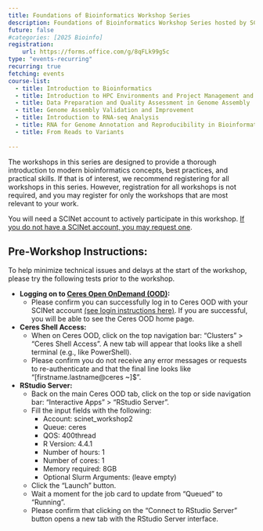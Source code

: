 ```yaml
---
title: Foundations of Bioinformatics Workshop Series
description: Foundations of Bioinformatics Workshop Series hosted by SCINet
future: false
#categories: [2025 Bioinfo]
registration:
    url: https://forms.office.com/g/8qFLk99g5c
type: "events-recurring"
recurring: true
fetching: events
course-list:
  - title: Introduction to Bioinformatics
  - title: Introduction to HPC Environments and Project Management and Organization
  - title: Data Preparation and Quality Assessment in Genome Assembly
  - title: Genome Assembly Validation and Improvement
  - title: Introduction to RNA-seq Analysis
  - title: RNA for Genome Annotation and Reproducibility in Bioinformatics
  - title: From Reads to Variants
  
---
```


The workshops in this series are designed to provide a thorough introduction to modern bioinformatics concepts, best practices, and practical skills. If that is of interest, we recommend registering for all workshops in this series. However, registration for all workshops is not required, and you may register for only the workshops that are most relevant to your work. 

You will need a SCINet account to actively participate in this workshop. [If you do not have a SCINet account, you may request one](https://scinet.usda.gov/about/signup).

## Pre-Workshop Instructions: 
To help minimize technical issues and delays at the start of the workshop, please try the following tests prior to the workshop. 

* **Logging on to [Ceres Open OnDemand (OOD)](http://ceres-ood.scinet.usda.gov/):** 
  * Please confirm you can successfully log in to Ceres OOD with your SCINet account [(see login instructions here)](/guides/access/web-based-login). If you are successful, you will be able to see the Ceres OOD home page.   
* **Ceres Shell Access:** 
  * When on Ceres OOD, click on the top navigation bar: “Clusters” > “Ceres Shell Access”. A new tab will appear that looks like a shell terminal (e.g., like PowerShell). 
  * Please confirm you do not receive any error messages or requests to re-authenticate and that the final line looks like “[firstname.lastname@ceres ~]$”.  
* **RStudio Server:** 
  * Back on the main Ceres OOD tab, click on the top or side navigation bar: “Interactive Apps” > “RStudio Server”.  
  * Fill the input fields with the following:  
      * Account: scinet_workshop2
      * Queue: ceres
      * QOS: 400thread
      * R Version: 4.4.1
      * Number of hours: 1
      * Number of cores: 1
      * Memory required: 8GB
      * Optional Slurm Arguments: (leave empty)
  * Click the “Launch” button.
  * Wait a moment for the job card to update from “Queued” to “Running”.
  * Please confirm that clicking on the “Connect to RStudio Server” button opens a new tab with the RStudio Server interface. 

<br>
